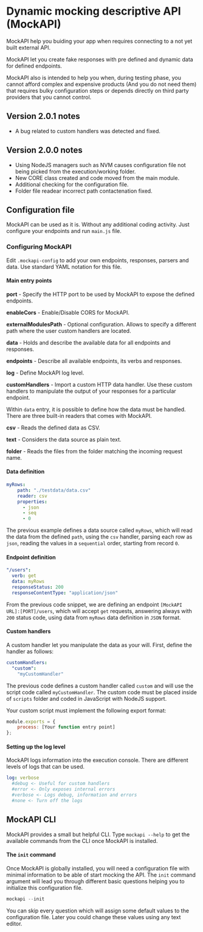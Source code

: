 # Dynamic mocking descriptive API (MockAPI)

MockAPI help you buiding your app when requires connecting to a not yet built external API.

MockAPI let you create fake responses with pre defined and dynamic data for defined endpoints.

MockAPI also is intended to help you when, during testing phase, you cannot afford complex and expensive products (And you do not need them) that requires bulky configuration steps or depends directly on third party providers that you cannot control.

## Version 2.0.1 notes

- A bug related to custom handlers was detected and fixed.

## Version 2.0.0 notes

- Using NodeJS managers such as NVM causes configuration file not being picked from the execution/working folder.
- New CORE class created and code moved from the main module.
- Additional checking for the configuration file.
- Folder file readear incorrect path contactenation fixed.

## Configuration file

MockAPI can be used as it is. Without any additional coding activity. Just configure your endpoints and run ```main.js``` file.

### Configuring MockAPI

Edit ```.mockapi-config``` to add your own endpoints, responses, parsers and data. Use standard YAML notation for this file.

#### Main entry points

**port** - Specify the HTTP port to be used by MockAPI to expose the defined endpoints.

**enableCors** - Enable/Disable CORS for MockAPI.

**externalModulesPath** - Optional configuration. Allows to specify a different path where the user custom handlers are located.

**data** - 
Holds and describe the available data for all endpoints and responses.

**endpoints** - Describe all available endpoints, its verbs and responses.

**log** - Define MockAPI log level.

**customHandlers** - Import a custom HTTP data handler. Use these custom handlers to manipulate the output of your responses for a particular endpoint.

Within ```data``` entry, it is possible to define how the data must be handled. There are three built-in readers that comes with MockAPI.

**csv** - Reads the defined data as CSV.

**text** - Considers the data source as plain text.

**folder** - Reads the files from the folder matching the incoming request name.

#### Data definition

```yaml
myRows:
    path: "./testdata/data.csv"
    reader: csv
    properties: 
      - json
      - seq
      - 0
```
The previous example defines a data source called ```myRows```, which will read the data from the defined ```path```, using the ```csv``` handler, parsing each row as ```json```, reading the values in a ```sequential``` order, starting from record ```0```.

#### Endpoint definition

```yaml
"/users":
  verb: get
  data: myRows
  responseStatus: 200
  responseContentType: "application/json"
```
From the previous code snippet, we are defining an endpoint ```[MockAPI URL]:[PORT]/users```, which will accept ```get``` requests, answering always with ```200``` status code, using data from ```myRows``` data definition in ```JSON``` format.

#### Custom handlers

A custom handler let you manipulate the data as your will. First, define the handler as follows:

```yaml
customHandlers:
  "custom": 
    "myCustomHandler"
```
The previous code defines a custom handler called ```custom``` and will use the script code called ```myCustomHandler```. The custom code must be placed inside of ```scripts``` folder and coded in JavaScript with NodeJS support.

Your custom script must implement the following export format:

```javascript
module.exports = {
    process: [Your function entry point]
};
```

#### Setting up the log level

MockAPI logs information into the execution console. There are different levels of logs that can be used.

```yaml
log: verbose
  #debug <- Useful for custom handlers
  #error <- Only exposes internal errors
  #verbose <- Logs debug, information and errors
  #none <- Turn off the logs
```

## MockAPI CLI

MockAPI provides a small but helpful CLI. Type ```mockapi --help``` to get the available commands from the CLI once MockAPI is installed.

#### The ```init``` command

Once MockAPI is globally installed, you will need a configuration file with minimal information to be able of start mocking the API. The ```init``` command argument will lead you through different basic questions helping you to initialize this configuration file.

```powershell
mockapi --init
```

You can skip every question which will assign some default values to the configuration file. Later you could change these values using any text editor.